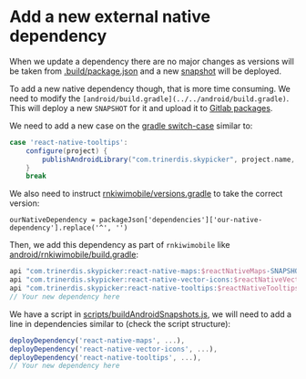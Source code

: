 # Add a new external native dependency

When we update a dependency there are no major changes as versions will be taken from 
[.build/package.json](../../.build/package.json) and a new 
[snapshot](http://trinerdis.cz:8000/repository/snapshots/com/trinerdis/skypicker/) will be deployed.

To add a new native dependency though, that is more time consuming. We need to modify the 
`[android/build.gradle](../../android/build.gradle)`.
This will deploy a new `SNAPSHOT` for it and upload it to 
[Gitlab packages](https://gitlab.skypicker.com/mobile/android/-/packages).

We need to add a new case on the [gradle switch-case](../../android/build.gradle#L77) similar to:

```gradle
case 'react-native-tooltips':
    configure(project) {
        publishAndroidLibrary("com.trinerdis.skypicker", project.name, "$reactNativeTooltips-SNAPSHOT")
    }
    break
```

We also need to instruct [rnkiwimobile/versions.gradle](../../android/rnkiwimobile/versions.gradle) to take the 
correct version:

```
ourNativeDependency = packageJson['dependencies']['our-native-dependency'].replace('^', '')
```

Then, we add this dependency as part of `rnkiwimobile` like 
[android/rnkiwimobile/build.gradle](../../android/rnkiwimobile/build.gradle#L48-L50):

```gradle
api "com.trinerdis.skypicker:react-native-maps:$reactNativeMaps-SNAPSHOT"
api "com.trinerdis.skypicker:react-native-vector-icons:$reactNativeVectorIcons-SNAPSHOT"
api "com.trinerdis.skypicker:react-native-tooltips:$reactNativeTooltips-SNAPSHOT"
// Your new dependency here
```

We have a script in [scripts/buildAndroidSnapshots.js](../../scripts/buildAndroidSnapshots.js), we will need to add a 
line in dependencies similar to (check the script structure):

```js
deployDependency('react-native-maps', ...),
deployDependency('react-native-vector-icons', ...),
deployDependency('react-native-tooltips', ...),
// Your new dependency here
```
